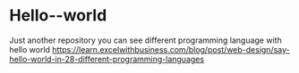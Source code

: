 # Hello--world
Just another repository
you can see different programming language with hello world https://learn.excelwithbusiness.com/blog/post/web-design/say-hello-world-in-28-different-programming-languages
